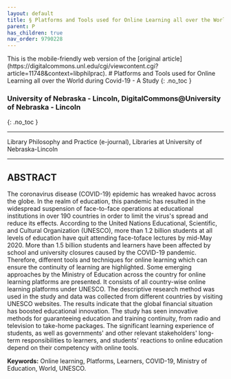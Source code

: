 ```yaml
---
layout: default
title: § Platforms and Tools used for Online Learning all over the World during Covid-19 - A Study 
parent: P 
has_children: true
nav_order: 9790228
---
```

<style>
.dont-break-out {
  /* These are technically the same, but use both */
  overflow-wrap: break-word;
  word-wrap: break-word;

     -ms-word-break: break-all;
  /* This is the dangerous one in WebKit, as it breaks things wherever */
  word-break: break-all;
  /* Instead use this non-standard one: */
  word-break: break-word;
}

.youtube-container {
    position: relative;
    width: 100%;
    height: 0;
    padding-bottom: 56.25%;
}
.youtube-video {
    position: absolute;
    top: 0;
    left: 0;
    width: 100%;
    height: 100%;
}

</style>

<div class="dont-break-out" markdown="1">
This is the mobile-friendly web version of the [original article](https://digitalcommons.unl.edu/cgi/viewcontent.cgi?article=11748&context=libphilprac).
# Platforms and Tools used for Online Learning all over the World during Covid-19 - A Study  
{: .no_toc }

### University of Nebraska - Lincoln, DigitalCommons@University of Nebraska - Lincoln  
{: .no_toc }

***

Library Philosophy and Practice (e-journal), Libraries at University of Nebraska-Lincoln 

***


## ABSTRACT
The coronavirus disease (COVID-19) epidemic has wreaked havoc across the globe. In the realm of education, this pandemic has resulted in the widespread suspension of face-to-face operations at educational institutions in over 190 countries in order to limit the virus's spread and reduce its effects. According to the United Nations Educational, Scientific, and Cultural Organization (UNESCO), more than 1.2 billion students at all levels of education have quit attending face-toface lectures by mid-May 2020. More than 1.5 billion students and learners have been affected by school and university closures caused by the COVID-19 pandemic. Therefore, different tools and techniques for online learning which can ensure the continuity of learning are highlighted. Some emerging approaches by the Ministry of Education across the country for online learning platforms are presented. It consists of all country-wise online learning platforms under UNESCO. The descriptive research method was used in the study and data was collected from different countries by visiting UNESCO websites. The results indicate that the global financial situation has boosted educational innovation. The study has seen innovative methods for guaranteeing education and training continuity, from radio and television to take-home packages. The significant learning experience of students, as well as governments' and other relevant stakeholders' long-term responsibilities to learners, and students' reactions to online education depend on their competency with online tools.

**Keywords:** Online learning, Platforms, Learners, COVID-19, Ministry of Education, World, UNESCO.

</div>

